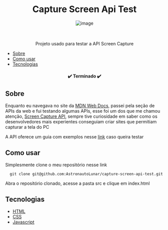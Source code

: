 <h1 align="center">Capture Screen Api Test</h1>

<div align="center">
  <img 
       src="https://github.com/AstronautoLunar/capture-screen-api-test/blob/master/presentation.png" 
       alt="image"
  />
</div>

<br/>
<br/>

<p align="center">Projeto usado para testar a API Screen Capture</p>

* [Sobre](#sobre)
* [Como usar](#como-usar)
* [Tecnologias](#tecnologias)

<h4 align="center">
  ✔️ Terminado ✔️
</h4>

## Sobre
Enquanto eu navegava no site da <a href="https://developer.mozilla.org/en-US/" target="__blank">MDN Web Docs</a>, passei pela seção de APIs da web 
e fui testando algumas APIs, esse foi um dos que me chamou atenção, <a href="https://developer.mozilla.org/en-US/docs/Web/API/Screen_Capture_API" target="__blank">Screen Capture API</a>, 
sempre tive curiosidade em saber como os desenvolvedores mais experientes conseguiam criar sites que permitiam capturar a tela do PC

A API oferece um guia com exemplos nesse <a href="https://developer.mozilla.org/en-US/docs/Web/API/Screen_Capture_API/Using_Screen_Capture" target="__blank">link</a> caso queira testar

## Como usar
Simplesmente clone o meu repositório nesse link
```
  git clone git@github.com:AstronautoLunar/capture-screen-api-test.git
```

Abra o repositório clonado, acesse a pasta src e clique em index.html

## Tecnologias

- [HTML](https://developer.mozilla.org/pt-BR/docs/Learn/HTML)
- [CSS](https://developer.mozilla.org/en-US/docs/Web/CSS)
- [Javascript](https://developer.mozilla.org/en-US/docs/Learn/JavaScript/First_steps)
